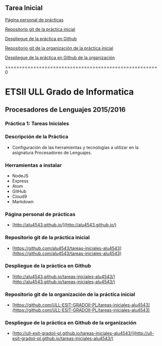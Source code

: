 ## Tarea Inicial





[Página personal de prácticas](http://alu4543.github.io/)

[Repositorio git de la práctica inicial](https://github.com/alu4543/tareas-iniciales-alu4543)

[Despliegue de la práctica en Github](http://alu4543.github.io/tareas-iniciales-alu4543/)

[Repositorio git de la organización﻿ de la práctica inicial](https://github.com/ULL-ESIT-GRADOII-PL/tareas-iniciales-alu4543)

[Despliegue de la práctica en Github de la organización](http://ull-esit-gradoii-pl.github.io/tareas-iniciales-alu4543/)

======================================================0
# ETSII ULL Grado de Informatica
## Procesadores de Lenguajes 2015/2016
### Práctica 1: Tareas Iniciales

### Descripción de la Práctica
* Configuración de las herramientas y tecnologías a utilizar en la asignatura Procesadores de Lenguajes.

### Herramientas a instalar
* NodeJS
* Express
* Atom
* GitHub
* Cloud9
* Markdown


### Página personal de prácticas

* [http://alu4543.github.io/](http://alu4543.github.io/)

### Repositorio git de la práctica inicial

* [https://github.com/alu4543/tareas-iniciales-alu4543](https://github.com/alu4543/tareas-iniciales-alu4543)

### Despliegue de la práctica en Github

* [http://alu4543.github.io/tareas-iniciales-alu4543/](http://alu4543.github.io/tareas-iniciales-alu4543/)

### Repositorio git de la organización﻿ de la práctica inicial

* [https://github.com/ULL-ESIT-GRADOII-PL/tareas-iniciales-alu4543](https://github.com/ULL-ESIT-GRADOII-PL/tareas-iniciales-alu4543)

### Despliegue de la práctica en Github de la organización

* [http://ull-esit-gradoii-pl.github.io/tareas-iniciales-alu4543/](http://ull-esit-gradoii-pl.github.io/tareas-iniciales-alu4543/)

